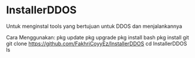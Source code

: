 # InstallerDDOS
Untuk menginstal tools yang bertujuan untuk DDOS dan menjalankannya

Cara Menggunakan:
pkg update
pkg upgrade
pkg install bash
pkg install git
git clone https://github.com/FakhriCoyyEz/InstallerDDOS
cd InstallerDDOS
ls
